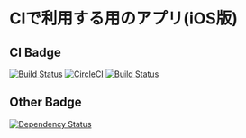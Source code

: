 # CIで利用する用のアプリ(iOS版)
## CI Badge
[![Build Status](https://www.bitrise.io/app/3f24c1f9b9ad0487/status.svg?token=tdt1rFEVAogIqGHd7J771Q)](https://www.bitrise.io/app/3f24c1f9b9ad0487)
[![CircleCI](https://circleci.com/gh/tarappo/ci-sample-ios.svg?style=svg)](https://circleci.com/gh/tarappo/ci-sample-ios)
[![Build Status](https://travis-ci.org/tarappo/ci-sample-ios.svg?branch=master)](https://travis-ci.org/tarappo/ci-sample-ios)

## Other Badge
[![Dependency Status](https://dependencyci.com/github/tarappo/ios_ci_sample/badge)](https://dependencyci.com/github/tarappo/ios_ci_sample)
